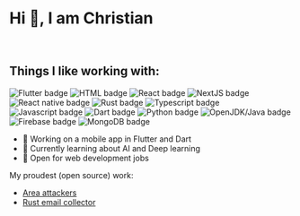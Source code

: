 # Hi 👋, I am Christian 
<br/>

## Things I like working with:

![Flutter badge](https://img.shields.io/badge/Flutter-02569B?style=for-the-badge&logo=flutter&logoColor=white)
![HTML badge](https://img.shields.io/badge/HTML5-E34F26?style=for-the-badge&logo=html5&logoColor=white)
![React badge](https://img.shields.io/badge/React-20232A?style=for-the-badge&logo=react&logoColor=61DAFB)
![NextJS badge](https://img.shields.io/badge/next%20js-000000?style=for-the-badge&logo=nextdotjs&logoColor=white)
![React native badge](https://img.shields.io/badge/React_Native-20232A?style=for-the-badge&logo=react&logoColor=61DAFB)
![Rust badge](https://img.shields.io/badge/Rust-000000?style=for-the-badge&logo=rust&logoColor=white)
![Typescript badge](https://img.shields.io/badge/TypeScript-007ACC?style=for-the-badge&logo=typescript&logoColor=white)
![Javascript badge](https://img.shields.io/badge/JavaScript-323330?style=for-the-badge&logo=javascript&logoColor=F7DF1E)
![Dart badge](https://img.shields.io/badge/Dart-0175C2?style=for-the-badge&logo=dart&logoColor=white)
![Python badge](https://img.shields.io/badge/Python-FFD43B?style=for-the-badge&logo=python&logoColor=blue)
![OpenJDK/Java badge](https://img.shields.io/badge/OpenJDK-ED8B00?style=for-the-badge&logo=openjdk&logoColor=white)
![Firebase badge](https://img.shields.io/badge/firebase-ffca28?style=for-the-badge&logo=firebase&logoColor=black)
![MongoDB badge](https://img.shields.io/badge/MongoDB-4EA94B?style=for-the-badge&logo=mongodb&logoColor=white)


- 🚀 Working on a mobile app in Flutter and Dart
- 🤖 Currently learning about AI and Deep learning
- 👷 Open for web development jobs

My proudest (open source) work: 
- [Area attackers](https://github.com/chrstncrrnd/area-attackers)
- [Rust email collector](https://github.com/chrstncrrnd/email-collector-rs)
